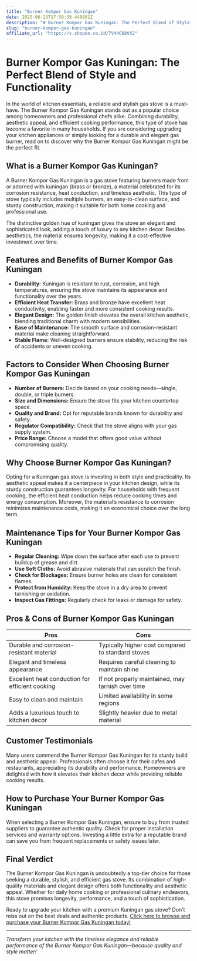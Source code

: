 ```yaml
---
title: "Burner Kompor Gas Kuningan"
date: 2025-06-25T17:50:39.448801Z
description: "# Burner Kompor Gas Kuningan: The Perfect Blend of Style and Functionality..."
slug: "burner-kompor-gas-kuningan"
affiliate_url: "https://s.shopee.co.id/7V44C68VX2"
---
```

# Burner Kompor Gas Kuningan: The Perfect Blend of Style and Functionality

In the world of kitchen essentials, a reliable and stylish gas stove is a must-have. The Burner Kompor Gas Kuningan stands out as a popular choice among homeowners and professional chefs alike. Combining durability, aesthetic appeal, and efficient cooking performance, this type of stove has become a favorite in many households. If you are considering upgrading your kitchen appliances or simply looking for a durable and elegant gas burner, read on to discover why the Burner Kompor Gas Kuningan might be the perfect fit.

## What is a Burner Kompor Gas Kuningan?

A Burner Kompor Gas Kuningan is a gas stove featuring burners made from or adorned with kuningan (brass or bronze), a material celebrated for its corrosion resistance, heat conduction, and timeless aesthetic. This type of stove typically includes multiple burners, an easy-to-clean surface, and sturdy construction, making it suitable for both home cooking and professional use.

The distinctive golden hue of kuningan gives the stove an elegant and sophisticated look, adding a touch of luxury to any kitchen decor. Besides aesthetics, the material ensures longevity, making it a cost-effective investment over time.

## Features and Benefits of Burner Kompor Gas Kuningan

- **Durability:** Kuningan is resistant to rust, corrosion, and high temperatures, ensuring the stove maintains its appearance and functionality over the years.
- **Efficient Heat Transfer:** Brass and bronze have excellent heat conductivity, enabling faster and more consistent cooking results.
- **Elegant Design:** The golden finish elevates the overall kitchen aesthetic, blending traditional charm with modern sensibilities.
- **Ease of Maintenance:** The smooth surface and corrosion-resistant material make cleaning straightforward.
- **Stable Flame:** Well-designed burners ensure stability, reducing the risk of accidents or uneven cooking.

## Factors to Consider When Choosing Burner Kompor Gas Kuningan

- **Number of Burners:** Decide based on your cooking needs—single, double, or triple burners.
- **Size and Dimensions:** Ensure the stove fits your kitchen countertop space.
- **Quality and Brand:** Opt for reputable brands known for durability and safety.
- **Regulator Compatibility:** Check that the stove aligns with your gas supply system.
- **Price Range:** Choose a model that offers good value without compromising quality.

## Why Choose Burner Kompor Gas Kuningan?

Opting for a Kuningan gas stove is investing in both style and practicality. Its aesthetic appeal makes it a centerpiece in your kitchen design, while its sturdy construction guarantees longevity. For households with frequent cooking, the efficient heat conduction helps reduce cooking times and energy consumption. Moreover, the material’s resistance to corrosion minimizes maintenance costs, making it an economical choice over the long term.

## Maintenance Tips for Your Burner Kompor Gas Kuningan

- **Regular Cleaning:** Wipe down the surface after each use to prevent buildup of grease and dirt.
- **Use Soft Cloths:** Avoid abrasive materials that can scratch the finish.
- **Check for Blockages:** Ensure burner holes are clean for consistent flames.
- **Protect from Humidity:** Keep the stove in a dry area to prevent tarnishing or oxidation.
- **Inspect Gas Fittings:** Regularly check for leaks or damage for safety.

## Pros & Cons of Burner Kompor Gas Kuningan

| **Pros**                                     | **Cons**                                              |
|----------------------------------------------|--------------------------------------------------------|
| Durable and corrosion-resistant material   | Typically higher cost compared to standard stoves     |
| Elegant and timeless appearance             | Requires careful cleaning to maintain shine        |
| Excellent heat conduction for efficient cooking | If not properly maintained, may tarnish over time  |
| Easy to clean and maintain                  | Limited availability in some regions                |
| Adds a luxurious touch to kitchen decor     | Slightly heavier due to metal material             |

## Customer Testimonials

Many users commend the Burner Kompor Gas Kuningan for its sturdy build and aesthetic appeal. Professionals often choose it for their cafes and restaurants, appreciating its durability and performance. Homeowners are delighted with how it elevates their kitchen decor while providing reliable cooking results.

## How to Purchase Your Burner Kompor Gas Kuningan

When selecting a Burner Kompor Gas Kuningan, ensure to buy from trusted suppliers to guarantee authentic quality. Check for proper installation services and warranty options. Investing a little extra for a reputable brand can save you from frequent replacements or safety issues later.

## Final Verdict

The Burner Kompor Gas Kuningan is undoubtedly a top-tier choice for those seeking a durable, stylish, and efficient gas stove. Its combination of high-quality materials and elegant design offers both functionality and aesthetic appeal. Whether for daily home cooking or professional culinary endeavors, this stove promises longevity, performance, and a touch of sophistication.

Ready to upgrade your kitchen with a premium Kuningan gas stove? Don’t miss out on the best deals and authentic products. [Click here to browse and purchase your Burner Kompor Gas Kuningan today!](https://s.shopee.co.id/7V44C68VX2)

---

*Transform your kitchen with the timeless elegance and reliable performance of the Burner Kompor Gas Kuningan—because quality and style matter!*